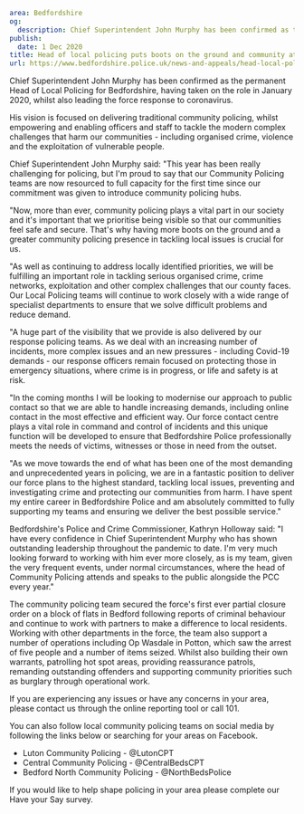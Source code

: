 ```yaml
area: Bedfordshire
og:
  description: Chief Superintendent John Murphy has been confirmed as the permanent Head of Local Policing for Bedfordshire, having taken on the role in January 2020, whilst also leading the force response to coronavirus.
publish:
  date: 1 Dec 2020
title: Head of local policing puts boots on the ground and community at the heart
url: https://www.bedfordshire.police.uk/news-and-appeals/head-local-policing-community-heart-dec20
```

Chief Superintendent John Murphy has been confirmed as the permanent Head of Local Policing for Bedfordshire, having taken on the role in January 2020, whilst also leading the force response to coronavirus.

His vision is focused on delivering traditional community policing, whilst empowering and enabling officers and staff to tackle the modern complex challenges that harm our communities - including organised crime, violence and the exploitation of vulnerable people.

Chief Superintendent John Murphy said: "This year has been really challenging for policing, but I'm proud to say that our Community Policing teams are now resourced to full capacity for the first time since our commitment was given to introduce community policing hubs.

"Now, more than ever, community policing plays a vital part in our society and it's important that we prioritise being visible so that our communities feel safe and secure. That's why having more boots on the ground and a greater community policing presence in tackling local issues is crucial for us.

"As well as continuing to address locally identified priorities, we will be fulfilling an important role in tackling serious organised crime, crime networks, exploitation and other complex challenges that our county faces. Our Local Policing teams will continue to work closely with a wide range of specialist departments to ensure that we solve difficult problems and reduce demand.

"A huge part of the visibility that we provide is also delivered by our response policing teams. As we deal with an increasing number of incidents, more complex issues and an new pressures - including Covid-19 demands - our response officers remain focused on protecting those in emergency situations, where crime is in progress, or life and safety is at risk.

"In the coming months I will be looking to modernise our approach to public contact so that we are able to handle increasing demands, including online contact in the most effective and efficient way. Our force contact centre plays a vital role in command and control of incidents and this unique function will be developed to ensure that Bedfordshire Police professionally meets the needs of victims, witnesses or those in need from the outset.

"As we move towards the end of what has been one of the most demanding and unprecedented years in policing, we are in a fantastic position to deliver our force plans to the highest standard, tackling local issues, preventing and investigating crime and protecting our communities from harm. I have spent my entire career in Bedfordshire Police and am absolutely committed to fully supporting my teams and ensuring we deliver the best possible service."

Bedfordshire's Police and Crime Commissioner, Kathryn Holloway said: "I have every confidence in Chief Superintendent Murphy who has shown outstanding leadership throughout the pandemic to date. I'm very much looking forward to working with him ever more closely, as is my team, given the very frequent events, under normal circumstances, where the head of Community Policing attends and speaks to the public alongside the PCC every year."

The community policing team secured the force's first ever partial closure order on a block of flats in Bedford following reports of criminal behaviour and continue to work with partners to make a difference to local residents. Working with other departments in the force, the team also support a number of operations including Op Wasdale in Potton, which saw the arrest of five people and a number of items seized. Whilst also building their own warrants, patrolling hot spot areas, providing reassurance patrols, remanding outstanding offenders and supporting community priorities such as burglary through operational work.

If you are experiencing any issues or have any concerns in your area, please contact us through the online reporting tool or call 101.

You can also follow local community policing teams on social media by following the links below or searching for your areas on Facebook.

 * Luton Community Policing - @LutonCPT
 * Central Community Policing - @CentralBedsCPT
 * Bedford North Community Policing - @NorthBedsPolice

If you would like to help shape policing in your area please complete our Have your Say survey.
